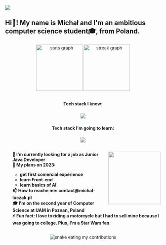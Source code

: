 <img src="200h.gif" />
<h2 align="left">Hi👋! My name is Michał and I'm an ambitious computer science student🎓, from Poland.</h2>

###

<div align="center">
  <img src="https://github-readme-stats.vercel.app/api?username=TAI5ON&hide_title=false&hide_rank=true&show_icons=true&include_all_commits=true&count_private=true&disable_animations=false&theme=dark&locale=en&hide_border=false" height="150" alt="stats graph"  />
  <img src="https://streak-stats.demolab.com?user=TAI5ON&locale=en&mode=daily&theme=dark&hide_border=false&border_radius=12&date_format=j M[ Y]" height="150" alt="streak graph"  />
</div>

##

<h4 align="center">Tech stack I know:</h4>

###

<p align="center">
  <a href="https://skillicons.dev">
    <img src="https://skillicons.dev/icons?i=java,spring,docker,redis,mysql,postgres,mongodb,git,linux,html,css,maven,python" />
  </a>
</p>

###

<h4 align="center">Tech stack I'm going to learn:</h4>

###

<p align="center">
  <a href="https://skillicons.dev">
    <img src="https://skillicons.dev/icons?i=kotlin,kafka,tensorflow,kubernetes,js,go,pytorch,react,gradle" />
  </a>
</p>

##

<img align="right" height="170" src="https://raw.githubusercontent.com/gist/patevs/b007a0e98fb216438d4cbf559fac4166/raw/88f20c9d749d756be63f22b09f3c4ac570bc5101/programming.gif"  />

###

<h4 align="left">
        <ul style="list-style-type: none;">
            🤔 I’m currently looking for a job as Junior Java Developer <br>
            📅 My plans on 2023:
            <ul>
                <li>get first comercial experience</li>  
                <li>learn Front-end</li>
                <li>learn basics of AI</li>
            </ul>
            📫 How to reache me: contact@michal-luczak.pl<br>
            🎓 I'm on the second year of Computer Science at UAM in Poznan, Poland<br>
            ⚡ Fun fact: I love to riding a motorcycle but I had to sell mine because I was going to college. Plus, I'm a Star Wars fan.
        </ul>
    </h4>

##
<div align="center">
  <img alt="snake eating my contributions" src = "https://raw.githubusercontent.com/TAI5ON/TAI5ON/output/github-contribution-grid-snake-dark.svg"/>
</div>

###

